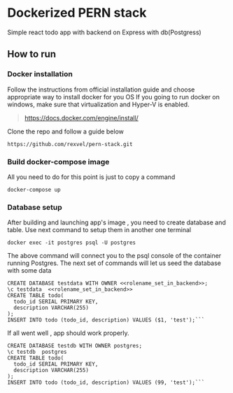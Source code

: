 # Dockerized PERN stack 
Simple react todo app with backend on Express with db(Postgress)

## How to run 
### Docker installation
Follow the instructions from official installation guide and choose appropriate way to install docker for you OS
If you going to run docker on windows, make sure that virtualization and Hyper-V is enabled.
>https://docs.docker.com/engine/install/

Clone the repo and follow a guide below

```
https://github.com/rexvel/pern-stack.git
```

### Build docker-compose image 
All you need to do for this point is just to copy a command

```docker-compose up```

### Database setup

After building and launching app's image , you need to  create database and table. Use next command to setup them in another one terminal 

```docker exec -it postgres psql -U postgres```

The above command will connect you to the psql console of the container running Postgres.
The next set of commands will let us seed the database with some data

```CREATE ROLE <<rolename_set_in_backend>> WITH LOGIN PASSWORD 'your_admin_password';
CREATE DATABASE testdata WITH OWNER <<rolename_set_in_backend>>;
\c testdata  <<rolename_set_in_backend>>
CREATE TABLE todo(
  todo_id SERIAL PRIMARY KEY,
  description VARCHAR(255)
);
INSERT INTO todo (todo_id, description) VALUES ($1, 'test');```

```


If all went well , app should work properly.



```CREATE ROLE postgres WITH LOGIN PASSWORD '1994';
CREATE DATABASE testdb WITH OWNER postgres;
\c testdb  postgres
CREATE TABLE todo(
  todo_id SERIAL PRIMARY KEY,
  description VARCHAR(255)
);
INSERT INTO todo (todo_id, description) VALUES (99, 'test');```

```